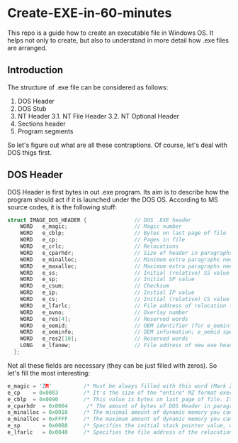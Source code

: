 # Create-EXE-in-60-minutes
This repo is a guide how to create an executable file in Windows OS. It helps not only to create, but also to understand in more detail how .exe files are arranged.

## Introduction
The structure of .exe file can be considered as follows:
1. DOS Header
2. DOS Stub
3. NT Header
3.1. NT File Header
3.2. NT Optional Header
4. Sections header
5. Program segments

So let's figure out what are all these contraptions. Of course, let's deal with DOS thigs first.
## DOS Header
DOS Header is first bytes in out .exe program. Its aim is to describe how the program should act if it is launched under the DOS OS. According to MS source codes, it is the following stuff:
```C++
struct IMAGE_DOS_HEADER {               // DOS .EXE header
    WORD   e_magic;                     // Magic number
    WORD   e_cblp;                      // Bytes on last page of file
    WORD   e_cp;                        // Pages in file
    WORD   e_crlc;                      // Relocations
    WORD   e_cparhdr;                   // Size of header in paragraphs
    WORD   e_minalloc;                  // Minimum extra paragraphs needed
    WORD   e_maxalloc;                  // Maximum extra paragraphs needed
    WORD   e_ss;                        // Initial (relative) SS value
    WORD   e_sp;                        // Initial SP value
    WORD   e_csum;                      // Checksum
    WORD   e_ip;                        // Initial IP value
    WORD   e_cs;                        // Initial (relative) CS value
    WORD   e_lfarlc;                    // File address of relocation table
    WORD   e_ovno;                      // Overlay number
    WORD   e_res[4];                    // Reserved words
    WORD   e_oemid;                     // OEM identifier (for e_oeminfo)
    WORD   e_oeminfo;                   // OEM information; e_oemid specific
    WORD   e_res2[10];                  // Reserved words
    LONG   e_lfanew;                    // File address of new exe header
  };
```
Not all these fields are necessary (they can be just filled with zeros). So let's fill the most interesting:
```C++
e_magic = 'ZM'          /* Must be always filled with this word (Mark Zbikowski — a former Microsoft Architect). It is an identifier that our program is executable. */
e_cp    = 0x0003        /* It's the size of the "entire" MZ format executable (3 pages). This field is intended for loading programs under DOS. */
e_cblp  = 0x0090        /* This value is bytes on last page of file. It means that in DOS anything past the last byte in the last page of executable file is ignored. When MS-DOS loads an MZ format executable it copies everything in the file after the headers up until this limit. So the fact most PE-files have this field set to a value bigger than the MS-DOS stub (about it read on) just means that the PE-file headers' and part of PE-file section data will be loaded into memory when the executable is run under MS-DOS. */
e_cparhdr  = 0x0004      /* The amount of bytes of DOS Header in paragraphes — 64 bytes or 4 paragraphes. (Remember about alignment) */
e_minalloc = 0x0010     /* The minimal amount of dynamic memory you can use */
e_minalloc = 0xFFFF     /* The maximum amount of dynamic memory you can use */
e_sp       = 0x00B8     /* Specifies the initial stack pointer value, which is the absolute value that must be loaded into the SP register before the program is given control */
e_lfarlc   = 0x0040     /* Specifies the file address of the relocation table, or more specifically, the offset from the start of the file to the relocation pointer table. This value must be used to locate the relocation pointer table (rather than assuming a fixed location) because variable-length information pertaining to program overlays can occur before this table, causing its position to vary. A value of 0x40 in this field generally indicates a different kind of executable file, not a DOS 'MZ' type. */
```
